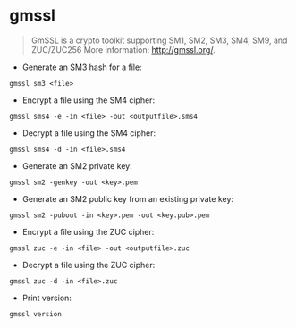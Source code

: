 # gmssl

> GmSSL is a crypto toolkit supporting SM1, SM2, SM3, SM4, SM9, and ZUC/ZUC256
> More information: <http://gmssl.org/>.

- Generate an SM3 hash for a file:

`gmssl sm3 <file>`

- Encrypt a file using the SM4 cipher:

`gmssl sms4 -e -in <file> -out <outputfile>.sms4`

- Decrypt a file using the SM4 cipher:

`gmssl sms4 -d -in <file>.sms4`

- Generate an SM2 private key:

`gmssl sm2 -genkey -out <key>.pem`

- Generate an SM2 public key from an existing private key:

`gmssl sm2 -pubout -in <key>.pem -out <key.pub>.pem`

- Encrypt a file using the ZUC cipher:

`gmssl zuc -e -in <file> -out <outputfile>.zuc`

- Decrypt a file using the ZUC cipher:

`gmssl zuc -d -in <file>.zuc`

- Print version:

`gmssl version`
